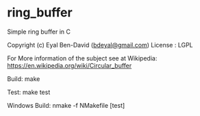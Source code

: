 # ring_buffer
Simple ring buffer in C

Copyright (c) Eyal Ben-David  (bdeyal@gmail.com)
License : LGPL

For More information of the subject see at Wikipedia:
https://en.wikipedia.org/wiki/Circular_buffer

Build:
make

Test:
make test

Windows Build:
nmake -f NMakefile [test]

